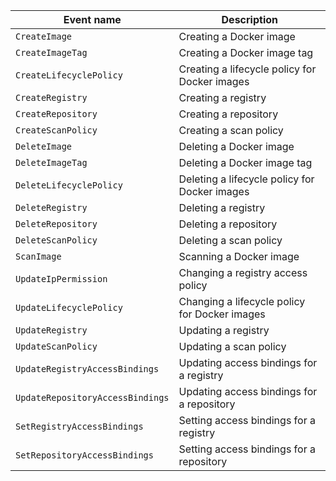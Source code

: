 | Event name | Description |
--- | ---
| `CreateImage` | Creating a Docker image |
| `CreateImageTag` | Creating a Docker image tag |
| `CreateLifecyclePolicy` | Creating a lifecycle policy for Docker images |
| `CreateRegistry` | Creating a registry |
| `CreateRepository` | Creating a repository |
| `CreateScanPolicy` | Creating a scan policy |
| `DeleteImage` | Deleting a Docker image |
| `DeleteImageTag` | Deleting a Docker image tag |
| `DeleteLifecyclePolicy` | Deleting a lifecycle policy for Docker images |
| `DeleteRegistry` | Deleting a registry |
| `DeleteRepository` | Deleting a repository |
| `DeleteScanPolicy` | Deleting a scan policy |
| `ScanImage` | Scanning a Docker image |
| `UpdateIpPermission` | Changing a registry access policy |
| `UpdateLifecyclePolicy` | Changing a lifecycle policy for Docker images |
| `UpdateRegistry` | Updating a registry |
| `UpdateScanPolicy` | Updating a scan policy |
| `UpdateRegistryAccessBindings` | Updating access bindings for a registry |
| `UpdateRepositoryAccessBindings` | Updating access bindings for a repository |
| `SetRegistryAccessBindings` | Setting access bindings for a registry |
| `SetRepositoryAccessBindings` | Setting access bindings for a repository |